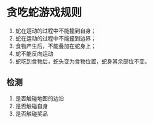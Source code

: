 # 贪吃蛇游戏规则

1. 蛇在运动的过程中不能撞到自身；
2. 蛇在运动的过程中不能撞到边界；
3. 食物产生后，不能叠加在蛇身上；
4. 蛇不能反向运动
5. 蛇吃到食物后，蛇头变为食物位置，蛇身其余部位不变。

## 检测
1. 是否触碰地图的边沿
2. 是否触碰自身
3. 是否触碰奖品
